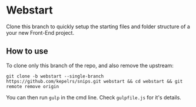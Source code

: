 # Webstart
Clone this branch to quickly setup the starting files and folder structure of a your new Front-End project.

## How to use
To clone only this branch of the repo, and also remove the upstream:

`git clone -b webstart --single-branch https://github.com/kepelrs/snips.git webstart && cd webstart && git remote remove origin`

You can then run `gulp` in the cmd line. Check `gulpfile.js` for it's details.
